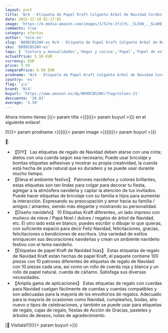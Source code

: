 ```yaml
---
layout: post
title: 'N/4 - Etiqueta de Papel Kraft Colgante Árbol de Navidad Cordón de Yute de Regalo para Etiquetas Colgantes Etiquetas para Envoltura de Fiestas Navidad Colgantes Papel Kraft para Arbol de Nvidad 100 Piezas '
date: 2022-12-10 01:17:01
image: 'https://m.media-amazon.com/images/I/51Ye-3fz1fL._SL500_._SL400_.jpg'
comments: true
category: ofertas
author: 'tole.es'
slug: 'B09DCBS2WV-es N/4 - Etiqueta de Papel Kraft Colgante Árbol de Navidad...'
sku: 'B09DCBS2WV-es'
tags: [ 'Costura y manualidades','Hogar y cocina','Papel','Papel de estraza','Papel y manualidades con papel','n/4','navidad','🇪🇸', ]
actualPrice: 5.59 EUR
currency: EUR
price: 5.59
comparePrice: 6.99 EUR
prodname: 'N/4 - Etiqueta de Papel Kraft Colgante Árbol de Navidad Cordón de Yute de Regalo para Etiquetas Colgantes Etiquetas para Envoltura de Fiestas Navidad Colgantes Papel Kraft para Arbol de Nvidad 100 Piezas '
country: 'es'
flag: '🇪🇸'
brand: 'N/4'
buyurl: 'https://www.amazon.es/dp/B09DCBS2WV/?tag=tolees-21'
descuento: '20.03'
average: '5.59'
---
```


Ahora mismo tienes [{{< param title >}}]({{< param buyurl >}}) en el siguiente enlace!

[![{{< param prodname >}}]({{< param image >}})]({{< param buyurl >}})

🔎:

- 【DIY】 Las etiquetas de regalo de Navidad deben atarse con una cinta; átelos con una cuerda según sea necesario; Puede usar bricolaje y bonitas etiquetas adhesivas y mostrar su propia creatividad, la cuerda está hecha de yute natural que es duradero y se puede usar durante mucho tiempo.
- 【Eleva el ambiente festivo】 Patrones navideños y colores brillantes, estas etiquetas son tan lindas para colgar para decorar tu fiesta, agregar a la atmósfera navideña y captar la atención de tus invitados. Puede hacer etiquetas de bricolaje con su familia e hijos para aumentar la interacción. Expresando su preocupación y amor hacia su familia / amigos / amantes, siendo más elegante y mostrando su personalidad.
- 【Diseño navideño】 10 Etiquetas Kraft diferentes, un lado impreso con muñeco de nieve / Papá Noel / dulces / regalos de árbol de Navidad, etc. El otro lado está en blanco, puedes escribir o dibujar lo que quieras, con suficiente espacio para decir Feliz Navidad, felicitaciones, gracias, felicitaciones o bendiciones de escritura. Una variedad de estilos enriquecen sus decoraciones navideñas y crean un ambiente navideño festivo con el tema navideño.
- 【Etiquetas de papel Kraft de Navidad lisas】 Estas etiquetas de regalo de Navidad Kraft están hechas de papel Kraft, el paquete contiene 100 piezas con 10 patrones diferentes de etiquetas de regalo de Navidad con 10 piezas cada una, así como un rollo de cuerda roja y blanca y un rollo de papel natural. cuerda de cáñamo. Satisfaga sus diversas necesidades.
- 【Amplia gama de aplicaciones】 Estas etiquetas de regalo con cuerdas para Navidad cuelgan fácilmente de cuerdas y cuerdas compatibles y son adecuadas para la mayoría de los envoltorios de regalos. Adecuado para la mayoría de ocasiones como Navidad, cumpleaños, bodas, año nuevo o tipos de celebraciones, y también se puede usar para etiquetas de regalo, cajas de regalo, fiestas de Acción de Gracias, pasteles y árboles de deseos, notas de agradecimiento.

[🛒 Visítala!!!]({{< param buyurl >}})
